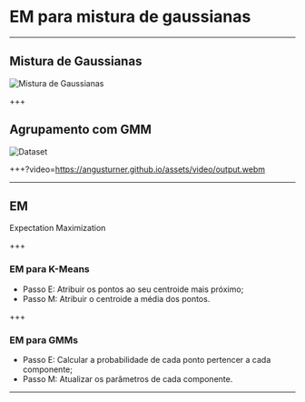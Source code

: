 # EM para mistura de gaussianas

---

## Mistura de Gaussianas

![Mistura de Gaussianas](https://angusturner.github.io/assets/images/mixture.png)

+++

## Agrupamento com GMM
![Dataset](https://angusturner.github.io/assets/images/synthetic.png)

+++?video=https://angusturner.github.io/assets/video/output.webm

---

## EM

Expectation Maximization

+++

### EM para K-Means

- Passo E: Atribuir os pontos ao seu centroide mais próximo;
- Passo M: Atribuir o centroide a média dos pontos.

+++

### EM para GMMs

- Passo E: Calcular a probabilidade de cada ponto pertencer a cada componente;
- Passo M: Atualizar os parâmetros de cada componente.

---
